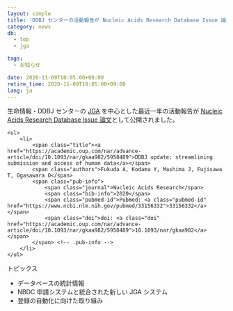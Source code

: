 ```yaml
---
layout: simple
title: 'DDBJ センターの活動報告が Nucleic Acids Research Database Issue 論文として公開されました'
category: news
db:
  - top
  - jga

tags:
  - お知らせ

date: 2020-11-09T10:05:00+09:00
retire_time: 2020-11-09T10:05:00+09:00
lang: ja
---
```


<p>生命情報・DDBJ センターの <a href="/jga/index.html">JGA</a> を中心とした最近一年の活動報告が <a href="https://academic.oup.com/nar/advance-article/doi/10.1093/nar/gkaa982/5958489">Nucleic Acids Research Database Issue 論文</a>として公開されました。</p>

<div id="pub-list">

    <ul>
        <li>
            <span class="title"><a href="https://academic.oup.com/nar/advance-article/doi/10.1093/nar/gkaa982/5958489">DDBJ update: streamlining submission and access of human data</a></span>
            <span class="authors">Fukuda A, Kodama Y, Mashima J, Fujisawa T, Ogasawara O</span>
            <span class="pub-info">
                <span class="journal">Nucleic Acids Research</span>
                <span class="bib-info">2020</span>
                <span class="pubmed-id">Pubmed: <a class="pubmed-id" href="https://www.ncbi.nlm.nih.gov/pubmed/33156332">33156332</a></span>
                <span class="doi">doi: <a class="doi" href="https://academic.oup.com/nar/advance-article/doi/10.1093/nar/gkaa982/5958489">10.1093/nar/gkaa982</a></span>
            </span> <!-- .pub-info -->
        </li>
    </ul>
</div>

<p class="no_bottom">トピックス</p>

<ul>
    <li>データベースの統計情報</li>
    <li>NBDC 申請システムと統合された新しい JGA システム</li>
    <li>登録の自動化に向けた取り組み</li>
</ul>
